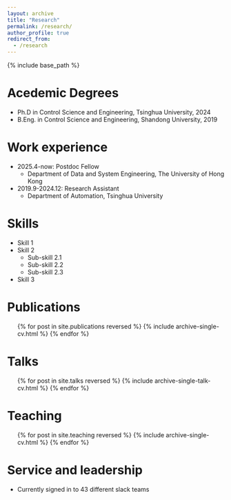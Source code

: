 ```yaml
---
layout: archive
title: "Research"
permalink: /research/
author_profile: true
redirect_from:
  - /research
---
```


{% include base_path %}

Acedemic Degrees
======
* Ph.D in Control Science and Engineering, Tsinghua University, 2024
* B.Eng. in Control Science and Engineering, Shandong University, 2019

Work experience
======
* 2025.4-now: Postdoc Fellow
  * Department of Data and System Engineering, The University of Hong Kong
* 2019.9-2024.12: Research Assistant
  * Department of Automation, Tsinghua University



  
Skills
======
* Skill 1
* Skill 2
  * Sub-skill 2.1
  * Sub-skill 2.2
  * Sub-skill 2.3
* Skill 3

Publications
======
  <ul>{% for post in site.publications reversed %}
    {% include archive-single-cv.html %}
  {% endfor %}</ul>
  
Talks
======
  <ul>{% for post in site.talks reversed %}
    {% include archive-single-talk-cv.html  %}
  {% endfor %}</ul>
  
Teaching
======
  <ul>{% for post in site.teaching reversed %}
    {% include archive-single-cv.html %}
  {% endfor %}</ul>
  
Service and leadership
======
* Currently signed in to 43 different slack teams
